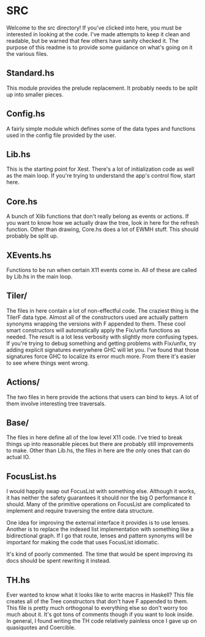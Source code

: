 # SRC

Welcome to the src directory! If you've clicked into here, you must be
interested in looking at the code. I've made attempts to keep it clean and
readable, but be warned that few others have sanity checked it. The purpose of
this readme is to provide some guidance on what's going on it the various files.

## Standard.hs

This module provides the prelude replacement. It probably needs to be split up
into smaller pieces.

## Config.hs

A fairly simple module which defines some of the data types and functions used
in the config file provided by the user.

## Lib.hs

This is the starting point for Xest. There's a lot of initialization code as
well as the main loop. If you're trying to understand the app's control flow,
start here.

## Core.hs

A bunch of Xlib functions that don't really belong as events or actions. If you
want to know how we actually draw the tree, look in here for the refresh
function. Other than drawing, Core.hs does a lot of EWMH stuff. This should
probably be split up.

## XEvents.hs

Functions to be run when certain X11 events come in. All of these are called by
Lib.hs in the main loop.

## Tiler/

The files in here contain a lot of non-effectful code. The craziest thing is the
TilerF data type. Almost all of the constructors used are actually pattern
synonyms wrapping the versions with F appended to them. These cool smart
constructors will automatically apply the Fix/unfix functions as needed. The
result is a lot less verbosity with slightly more confusing types. If you're
trying to debug something and getting problems with Fix/unfix, try adding
explicit signatures everywhere GHC will let you. I've found that those
signatures force GHC to localize its error much more. From there it's easier to
see where things went wrong.

## Actions/

The two files in here provide the actions that users can bind to keys. A lot of
them involve interesting tree traversals.

## Base/

The files in here define all of the low level X11 code. I've tried to break
things up into reasonable pieces but there are probably still improvements to
make. Other than Lib.hs, the files in here are the only ones that can do actual
IO.

## FocusList.hs

I would happily swap out FocusList with something else. Although it works, it
has neither the safety guarantees it should nor the big O performance it should.
Many of the primitive operations on FocusList are complicated to implement and
require traversing the entire data structure.

One idea for improving the external interface it provides is to use lenses.
Another is to replace the indexed list implementation with something like a
bidirectional graph. If I go that route, lenses and pattern synonyms will be
important for making the code that uses FocusList idiomatic.

It's kind of poorly commented. The time that would be spent improving its docs
should be spent rewriting it instead.

## TH.hs

Ever wanted to know what it looks like to write macros in Haskell? This file
creates all of the Tree constructors that don't have F appended to them. This
file is pretty much orthogonal to everything else so don't worry too much about
it. It's got tons of comments though if you want to look inside. In general, I
found writing the TH code relatively painless once I gave up on quasiquotes and
Coercible.

